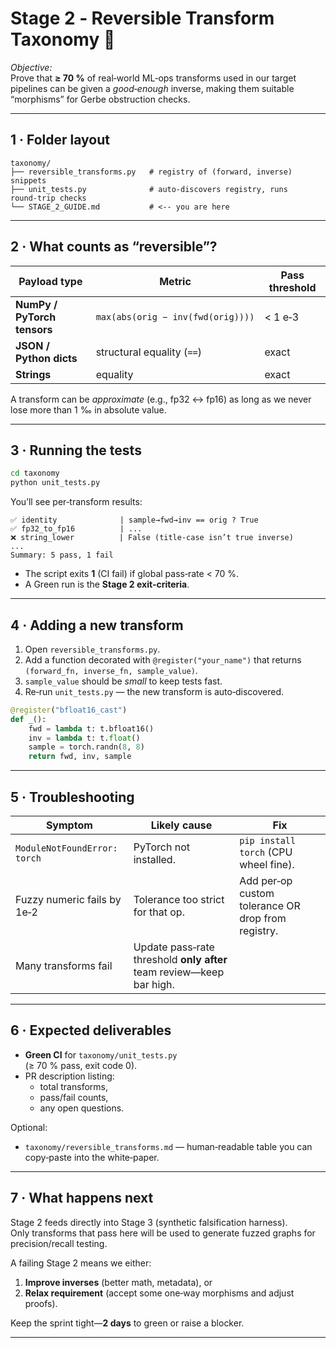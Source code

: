 
# Stage 2 ‑ Reversible Transform Taxonomy 🚦

*Objective:*  
Prove that **≥ 70 %** of real‑world ML‑ops transforms used in our target
pipelines can be given a *good‑enough* inverse, making them suitable
“morphisms” for Gerbe obstruction checks.

---

## 1 · Folder layout

```
taxonomy/
├── reversible_transforms.py   # registry of (forward, inverse) snippets
├── unit_tests.py              # auto‑discovers registry, runs round‑trip checks
└── STAGE_2_GUIDE.md           # <‑‑ you are here
```

---

## 2 · What counts as “reversible”?

| Payload type | Metric | Pass threshold |
|--------------|--------|----------------|
| **NumPy / PyTorch tensors** | `max(abs(orig − inv(fwd(orig))))` | < 1 e‑3 |
| **JSON / Python dicts** | structural equality (`==`) | exact |
| **Strings** | equality | exact |

A transform can be *approximate* (e.g., fp32 ↔ fp16) as long as we never lose
more than 1 ‰ in absolute value.

---

## 3 · Running the tests

```bash
cd taxonomy
python unit_tests.py
```

You’ll see per‑transform results:

```
✅ identity              | sample→fwd→inv == orig ? True
✅ fp32_to_fp16          | ...
❌ string_lower          | False (title‑case isn’t true inverse)
...
Summary: 5 pass, 1 fail
```

* The script exits **1** (CI fail) if global pass‑rate < 70 %.
* A Green run is the **Stage 2 exit‑criteria**.

---

## 4 · Adding a new transform

1. Open `reversible_transforms.py`.
2. Add a function decorated with `@register("your_name")` that returns  
   `(forward_fn, inverse_fn, sample_value)`.
3. `sample_value` should be *small* to keep tests fast.
4. Re‑run `unit_tests.py` — the new transform is auto‑discovered.

```python
@register("bfloat16_cast")
def _():
    fwd = lambda t: t.bfloat16()
    inv = lambda t: t.float()
    sample = torch.randn(8, 8)
    return fwd, inv, sample
```

---

## 5 · Troubleshooting

| Symptom | Likely cause | Fix |
|---------|--------------|-----|
| `ModuleNotFoundError: torch` | PyTorch not installed. | `pip install torch` (CPU wheel fine). |
| Fuzzy numeric fails by 1e‑2 | Tolerance too strict for that op. | Add per‑op custom tolerance OR drop from registry. |
| Many transforms fail | Update pass‑rate threshold **only after** team review—keep bar high. |

---

## 6 · Expected deliverables

* **Green CI** for `taxonomy/unit_tests.py`  
  (≥ 70 % pass, exit code 0).
* PR description listing:  
  * total transforms,  
  * pass/fail counts,  
  * any open questions.

Optional:

* `taxonomy/reversible_transforms.md` — human‑readable table you can copy‑paste into the white‑paper.

---

## 7 · What happens next

Stage 2 feeds directly into Stage 3 (synthetic falsification harness).  
Only transforms that pass here will be used to generate fuzzed graphs for
precision/recall testing.

A failing Stage 2 means we either:

1. **Improve inverses** (better math, metadata), or  
2. **Relax requirement** (accept some one‑way morphisms and adjust proofs).

Keep the sprint tight—**2 days** to green or raise a blocker.

---

